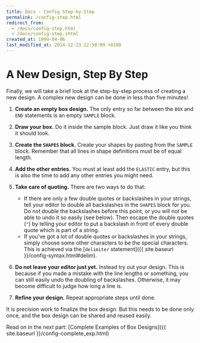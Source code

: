 ```yaml
---
title: Docs - Config Step-by-Step
permalink: /config-step.html
redirect_from:
  - /docs/config-step.html
  - /docs/config-step.shtml
created_at: 1999-04-06
last_modified_at: 2014-12-23 22:50:09 +0100
---
```


# A New Design, Step By Step

Finally, we will take a brief look at the step-by-step process of creating a new design. A complex new design can be
done in less than five minutes!

  1. **Create an empty box design.**
     The only entry so far between the `BOX` and `END` statements is an empty `SAMPLE` block.

  1. **Draw your box.**
     Do it inside the sample block. Just draw it like you think it should look.

  1. **Create the `SHAPES` block.**
     Create your shapes by pasting from the `SAMPLE` block. Remember that all lines in shape definitions must be of
     equal length.

  1. **Add the other entries.**
     You must at least add the `ELASTIC` entry, but this is also the time to add any other entries you might need.

  1. **Take care of quoting.** There are two ways to do that:

      - If there are only a few double quotes or backslashes in your strings, tell your editor to double all
        backslashes in the `SHAPES` block for you. Do not double the backslashes before this point, or you will not be
        able to undo it so easily (see below). Then escape the double quotes (`"`) by telling your editor to put a
        backslash in front of every double quote which is part of a string.
      - If you've got a lot of double quotes or backslashes in your strings, simply choose some other characters to be
        the special characters. This is achieved via the
        [`delimiter` statement]({{ site.baseurl }}/config-syntax.html#delim).

  1. **Do not leave your editor just yet.**
     Instead try out your design. This is because if you made a mistake with the line lengths or something, you can
     still easily undo the doubling of backslashes. Otherwise, it may become difficult to judge how long a line is.

  1. **Refine your design.**
     Repeat appropriate steps until done.

It is precision work to finalize the box design. But this needs to be done only once, and the box design can be shared
and reused easily.


Read on in the next part: [Complete Examples of Box Designs]({{ site.baseurl }}/config-complete_exp.html)
